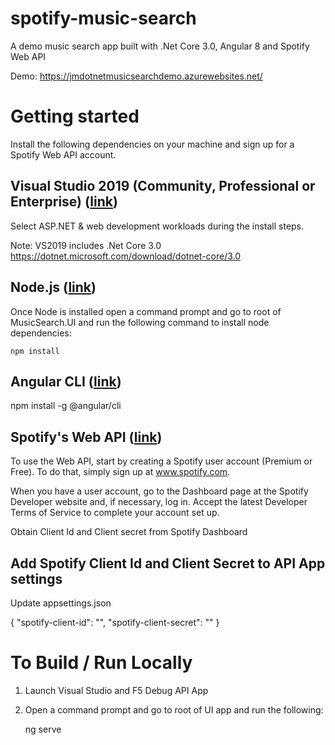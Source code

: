 # spotify-music-search
A demo music search app built with .Net Core 3.0, Angular 8 and Spotify Web API

Demo: https://jmdotnetmusicsearchdemo.azurewebsites.net/

# Getting started

Install the following dependencies on your machine and sign up for a Spotify Web API account.  

## Visual Studio 2019 (Community, Professional or Enterprise) ([link](https://visualstudio.microsoft.com/vs/))

Select ASP.NET & web development workloads during the install steps.  

Note: VS2019 includes .Net Core 3.0 https://dotnet.microsoft.com/download/dotnet-core/3.0

## Node.js ([link](https://nodejs.org/en/))

Once Node is installed open a command prompt and go to root of MusicSearch.UI and run the following command to install node dependencies:

    npm install
    
## Angular CLI ([link](https://cli.angular.io))

npm install -g @angular/cli
    
        
## Spotify's Web API ([link](https://developer.spotify.com/web-api/))

To use the Web API, start by creating a Spotify user account (Premium or Free). To do that, simply sign up at www.spotify.com.

When you have a user account, go to the Dashboard page at the Spotify Developer website and, if necessary, log in. Accept the latest Developer Terms of Service to complete your account set up.

Obtain Client Id and Client secret from Spotify Dashboard

## Add Spotify Client Id and Client Secret to API App settings

Update appsettings.json

{
 "spotify-client-id": "",
  "spotify-client-secret": ""
}

# To Build / Run Locally

1. Launch Visual Studio and F5 Debug API App

2. Open a command prompt and go to root of UI app and run the following:

   ng serve





